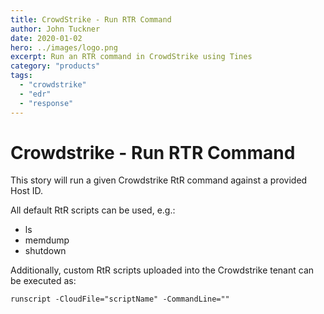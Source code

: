 ```yaml
---
title: CrowdStrike - Run RTR Command
author: John Tuckner
date: 2020-01-02
hero: ../images/logo.png 
excerpt: Run an RTR command in CrowdStrike using Tines
category: "products"
tags:
  - "crowdstrike"
  - "edr"
  - "response"
---
```


# Crowdstrike - Run RTR Command

This story will run a given Crowdstrike RtR command against a provided Host ID.

All default RtR scripts can be used, e.g.:
- ls
- memdump
- shutdown

Additionally, custom RtR scripts uploaded into the Crowdstrike tenant can be executed as:

`runscript -CloudFile="scriptName" -CommandLine=""`
